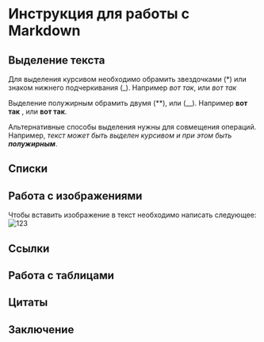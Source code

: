 # Инструкция для работы с Markdown

## Выделение текста

Для выделения курсивом необходимо обрамить звездочками (*) или знаком нижнего подчеркивания (_).
Например *вот так*, или _вот так_

Выделение полужирным обрамить двумя (**), или (__). Например **вот так** , или __вот так__.

Альтернативные способы выделения нужны для совмещения операций. Например, _текст может быть выделен курсивом и при этом быть **полужирным**_.

## Списки

## Работа с изображениями

Чтобы вставить изображение в текст необходимо написать следующее:
![123](123.PNG)

## Ссылки

## Работа с таблицами

## Цитаты

## Заключение